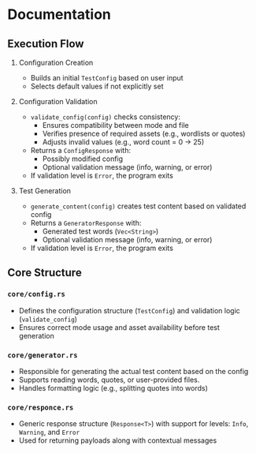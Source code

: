 # Documentation

## Execution Flow

1. Configuration Creation
    - Builds an initial `TestConfig` based on user input
    - Selects default values if not explicitly set

2. Configuration Validation
    - `validate_config(config)` checks consistency:
        - Ensures compatibility between mode and file
        - Verifies presence of required assets (e.g., wordlists or quotes)
        - Adjusts invalid values (e.g., word count = 0 -> 25)
    - Returns a `ConfigResponse` with:
        - Possibly modified config
        - Optional validation message (info, warning, or error)
    - If validation level is `Error`, the program exits

3. Test Generation
    - `generate_content(config)` creates test content based on validated config
    - Returns a `GeneratorResponse` with:
        - Generated test words (`Vec<String>`)
        - Optional validation message (info, warning, or error)
    - If validation level is `Error`, the program exits

## Core Structure

### `core/config.rs`
- Defines the configuration structure (`TestConfig`) and validation logic (`validate_config`)
- Ensures correct mode usage and asset availability before test generation

### `core/generator.rs`
- Responsible for generating the actual test content based on the config  
- Supports reading words, quotes, or user-provided files. 
- Handles formatting logic (e.g., splitting quotes into words)

### `core/responce.rs`
- Generic response structure (`Response<T>`) with support for levels: `Info`, `Warning`, and `Error`
- Used for returning payloads along with contextual messages
